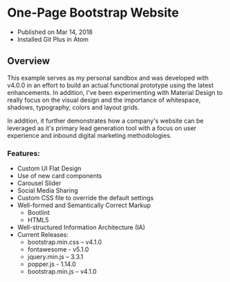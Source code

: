 # One-Page Bootstrap Website
* Published on Mar 14, 2018
* Installed Git Plus in Atom

## Overview
This example serves as my personal sandbox and was developed with v4.0.0 in an effort to build an actual functional prototype using the latest enhancements. In addition, I've been experimenting with Material Design to really focus on the visual design and the importance of whitespace, shadows, typography, colors and layout grids.

In addition, it further demonstrates how a company's website can be leveraged as it's primary lead generation tool with a focus on user experience and inbound digital marketing methodologies.

### Features:
* Custom UI Flat Design
* Use of new card components
* Carousel Slider
* Social Media Sharing
* Custom CSS file to override the default settings
* Well-formed and Semantically Correct Markup
  - Bootlint
  - HTML5
* Well-structured Information Architecture (IA)
* Current Releases:
  - bootstrap.min.css – v4.1.0
  - fontawesome - v5.1.0
  - jquery.min.js – 3.3.1
  - popper.js - 1.14.0
  - bootstrap.min.js – v4.1.0
